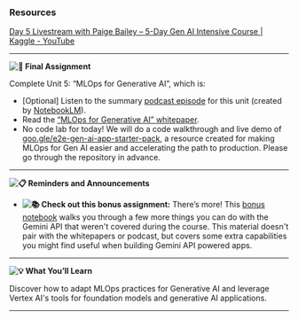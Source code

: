 ### Resources

[Day 5 Livestream with Paige Bailey – 5-Day Gen AI Intensive Course | Kaggle - YouTube](https://www.youtube.com/watch?v=uCFW0i9xrBc&list=PLqFaTIg4myu-b1PlxitQdY0UYIbys-2es&index=5&pp=iAQB)

---


**![🎒](https://fonts.gstatic.com/s/e/notoemoji/15.1/1f392/32.png) Final Assignment**

Complete Unit 5: “MLOps for Generative AI”, which is:

* [Optional] Listen to the summary [podcast episode](https://notifications.googleapis.com/email/redirect?t=AFG8qyV0bawMh7M5Gcan7ibAJOT7QiZf2EKnVquHVntFGdlfHg6be0leBpyxPnbHJfJDscVvcugqQydgYQjHgkjwJNidxENQePwTVaDpOtXW6vBMDWYS_7TALGqFzcWpfFCdE2pAbNbJA0kHQqKCwrQ2OqYoq2c-BsP0yF2ApEG4Wwgvv9P0nB9wwT-tWxV4e9j6iZuHcf6jSliDV-iHKzrGEGe4YST3AfGX9SNEFeBFqnHNY5l0F0kvvuex-p1O493NUzHa&r=eJzLKCkpKLbS16_MLy0p1UtK1c-2DDbzzMgMDc0yAQCT6gnF&s=ALHZ2r4JcDHCbYyUs53dYr1SBr9o) for this unit (created by [NotebookLM](https://notifications.googleapis.com/email/redirect?t=AFG8qyVt3Tb3hXMxz2DRK5804DkYjeBc260WMLVF5Sfage7oxMZv2NxsosOoYZ40vvYT2hCev_4vI90bDXxyPzpwmBINc-AntNKmBZJex_VhM6yBdCAUgbuCHy-x7CQFlFikXxvr11RsTPJruF3GAtgs6lWlqnTlmhbe3xTR5TA3EEEqTZC5LBw9C7O4gb8CENGqx5z5KvmBcXSl0D5Tk0rq4oLARh99OpMrufSNllxo_t_TUlJU4YSatgG-97uhNvaqKgkR&r=eJzLKCkpKLbS18_LL0lNys_PzsnVS8_PT89J1QcAhrkJ4A&s=ALHZ2r4X9i0dHO7qa0d3tcDjIgkS)).
* Read the [“MLOps for Generative AI” whitepaper](https://notifications.googleapis.com/email/redirect?t=AFG8qyXPTFmSgZqODUh2lmCghPPcvzKWdaI4nd4QM79MMTQM1URWHQuQSzih7dv3Xue8jmsw5MdN_ZkFnI_O8HdEuwYNzTfZ4-G-Jh7fXKtipgzXAvCZUIQmyID0fF-AkwbdJEKYxiwBtjmvC41wkCJQ2TEnBdJulcusrlvJKsBtyk_c1hs53MfyFh7DuBp3pC6kpSHw4az6LYPozY4WdeQfSq__iArpXfC0XnB-eD-ehf7epwt8kiLzwA-xOwwov16XYnaJ&r=eJwdilsKwDAIwE5k-7_byBAra6u0ro6dfo-fQEKKu80t54hIBzJXSru2HEWcDI0G6At00Y5VbukMTP0viwAFtMOi4XR9cs5vaFVtPgN0IlA&s=ALHZ2r7edlv7vVexYCgVpU2JfJ5r).
* No code lab for today! We will do a code walkthrough and live demo of [goo.gle/e2e-gen-ai-app-starter-pack](https://notifications.googleapis.com/email/redirect?t=AFG8qyVxIkAtfM83ksjWLBj99-BioQwguepVNvBcu5xN1gf_fQ8eZOLsQDrg0hOCtISQQIZxjJ5-3NpLGfMEYGeEhLt_3ZAzcSsEk1E7D2uIEPdQ-x0a-bBXgkD_hk448HNbevy5m4X-8bSzdfJp3CCkzf0Vp9OLvRXcLKnvq-tIce_eBbfKIdn79YtxFzN0kKjCNZoEpmLk9w72vWvNMLr16mOGvv2Dicd5MDCw4W5b9Wy2Yt23EJ9w4fP93L1SJmdECjlb&r=eJzLKCkpKLbS10_Pz9dLz0nVTzVK1U1PzdNNzNRNLCjQLS5JLCpJLdItSEzOBgBOAg9s&s=ALHZ2r7xw4Gs3xP4AhgYmwTKEKsy), a resource created for making MLOps for Gen AI easier and accelerating the path to production. Please go through the repository in advance.

---



**![📋](https://fonts.gstatic.com/s/e/notoemoji/15.1/1f4cb/32.png) Reminders and Announcements**

* **![📚](https://fonts.gstatic.com/s/e/notoemoji/15.1/1f4da/32.png) Check out this bonus assignment:** There’s more! This [bonus notebook](https://notifications.googleapis.com/email/redirect?t=AFG8qyWeDq6DicGgtlPDY16R0mHxfvgEglWPr0sj4qwJ-LpTAR90Bpw5gldLjgKqBr3HJTu-kQ5905KHkqfRWh_3C8KQTGisN6wOS6HsyEMHy52W6RYpUZ4u7EJia3PlCEsNwvNWSaP9icDm7pktH9Nfb-cxIByXXuflEgROQdF_T0puloyxguLYvt69i4-r3pd4M4R7XdEonVmkPy8QPZOVc9l2cBWhjtFcwsflg9VLGC17KAb87L7HlclGC-rXNdkpi6PO&r=eJwFwcENwCAIAMCJkH-3oUrVWMUAxrp974r7tAtx7x0a5fxyiNIxSmLspK1aYWW8ZSyDRAf4cyWgWeFh8qVs4AKuB38s5xwr&s=ALHZ2r7DnBog2oc7aXo0T6g3EofF) walks you through a few more things you can do with the Gemini API that weren't covered during the course. This material doesn't pair with the whitepapers or podcast, but covers some extra capabilities you might find useful when building Gemini API powered apps.

---



**![💡](https://fonts.gstatic.com/s/e/notoemoji/15.1/1f4a1/32.png) What You’ll Learn**

Discover how to adapt MLOps practices for Generative AI and leverage Vertex AI's tools for foundation models and generative AI applications.

---
